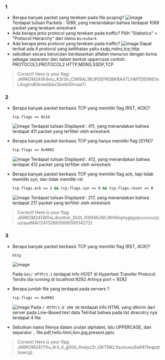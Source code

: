 ### 1
- Berapa banyak packet yang terekam pada file pcapng?
  ![image](https://github.com/user-attachments/assets/ef9e9957-5680-4fdb-aa53-c8e7be3ddd13)
  Terdapat tulisan Packets : 1089, yang menandakan bahwa terdapat 1089 packet yang terekam wireshark
- Ada berapa jenis protocol yang terekam pada traffic?
  Pilih "Statistics" > "Protocol Hierarchy" dari menu `Wireshark`
- Ada berapa jenis protocol yang terekam pada traffic?
  ![image](https://github.com/user-attachments/assets/165fb490-5cf0-4010-8f6d-6439980aec07)
  Dapat terihat ada 4 protocol yang ketlihatan yaitu ssdp,mdns,tcp,http
- sebutkan secara berurutan berdasarkan alfabet menurun dengan koma sebagai separator dan dalam bentuk uppercase
contoh: PROTOCOL1,PROTOCOL2
  HTTP,MDNS,SSDP,TCP
> Correct! Here is your flag: JARKOM24{K4mu_K3r3n_CIW9AL18UPDEPR5BKRA4TLHMTDEIWE0xL4ughn8hkowbbbx3betki0lrnaa7}

### 2
- Berapa banyak packet berbasis TCP yang memiliki flag [RST, ACK]?
  ```sh
  tcp.flags == 0x14
  ```
  ![image](https://github.com/user-attachments/assets/e401ccc2-b9b6-4b21-92aa-c707d059d79b)
  Terdapat tulisan Displayed : 411, yang menandakan bahwa terdapat 411 packet yang terfilter oleh wireshark
  
- Berapa banyak packet berbasis TCP yang hanya memiliki flag [SYN]?
  ```sh
  tcp.flags == 0x0002
  ``` 
  ![image](https://github.com/user-attachments/assets/f45a08eb-5318-4002-aa64-5b8f5e88bf02)
  Terdapat tulisan Displayed : 412, yang menandakan bahwa terdapat 412 packet yang terfilter oleh wireshark
  
- Berapa banyak packet berbasis TCP yang memiliki flag ack, tapi tidak memiliki syn, dan tidak memiliki rst
  ```sh
  tcp.flags.ack == 1 && tcp.flags.syn == 0 && tcp.flags.reset == 0
  ``` 
  ![image](https://github.com/user-attachments/assets/f3d1dd6b-644d-4d0f-a4c3-c511d6e508a6)
  Terdapat tulisan Displayed : 217, yang menandakan bahwa terdapat 217 packet yang terfilter oleh wireshark
> Correct! Here is your flag: JARKOM24{W0w_4nother_Sh0t_KSIIHRJWLWH0mptygejyqcuvuxucjcuziayeM4r124132861069059514272}

### 3
- Berapa banyak packet berbasis TCP yang memiliki flag [RST, ACK]?
  ```sh
  http
  ```
  ![image](https://github.com/user-attachments/assets/cb95553a-c6d6-4071-b330-df000e41e5b5)

  Pada `Get/ HTTP/1.1` terdapat info HOST di Hypertext Transfer Protocol. Terulis dia running di localhost:9282
  Artinya port = 9282
  
- Berapa jumlah file yang terdapat pada servers ?
  ```sh
  tcp.flags == 0x0002
  ``` 
  ![image](https://github.com/user-attachments/assets/f45a08eb-5318-4002-aa64-5b8f5e88bf02)
  Pada `/ HTTP/1.0 200 OK` terdapat info HTML yang dikirim dari server pada Line-Based text data
  Telrihat bahwa pada list direcotry nya terdapat 4 file
  
- Sebutkan nama filenya dalam urutan alphabet, lalu UPPERCASE, dan separator `,`
  file.pdf,hello.html,lion.jpg,present.pptx
> Correct! Here is your flag: JARKOM24{Y0u_4r3_4_g00d_4nalyz3r_GKTNKL1tsuixueu6e8411eqpqtzowcg}
